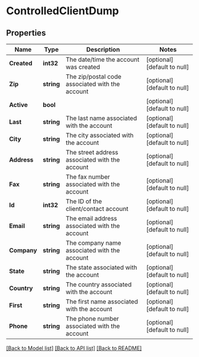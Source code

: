 # ControlledClientDump

## Properties
Name | Type | Description | Notes
------------ | ------------- | ------------- | -------------
**Created** | **int32** | The date/time the account was created | [optional] [default to null]
**Zip** | **string** | The zip/postal code associated with the account | [optional] [default to null]
**Active** | **bool** |  | [optional] [default to null]
**Last** | **string** | The last name associated with the account | [optional] [default to null]
**City** | **string** | The city associated with the account | [optional] [default to null]
**Address** | **string** | The street address associated with the account | [optional] [default to null]
**Fax** | **string** | The fax number associated with the account | [optional] [default to null]
**Id** | **int32** | The ID of the client/contact account | [optional] [default to null]
**Email** | **string** | The email address associated with the account | [optional] [default to null]
**Company** | **string** | The company name associated with the account | [optional] [default to null]
**State** | **string** | The state associated with the account | [optional] [default to null]
**Country** | **string** | The country associated with the account | [optional] [default to null]
**First** | **string** | The first name associated with the account | [optional] [default to null]
**Phone** | **string** | The phone number associated with the account | [optional] [default to null]

[[Back to Model list]](../README.md#documentation-for-models) [[Back to API list]](../README.md#documentation-for-api-endpoints) [[Back to README]](../README.md)


